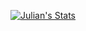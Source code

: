 <p align="center">
  <a href="https://github.com/Miroxyz" class="rich-diff-level-one">
    <img src="https://github-readme-stats.vercel.app/api?username=Miroxyz&show_icons=true" alt="Julian's Stats" >
  </a>
</p>
